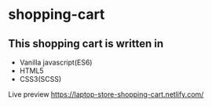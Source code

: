 # shopping-cart

<h2>This shopping cart is written in </h2>
<ul>
  <li>Vanilla javascript(ES6)</li>
  <li>HTML5</li>
  <li>CSS3(SCSS)</li>
</ul>


Live preview https://laptop-store-shopping-cart.netlify.com/
